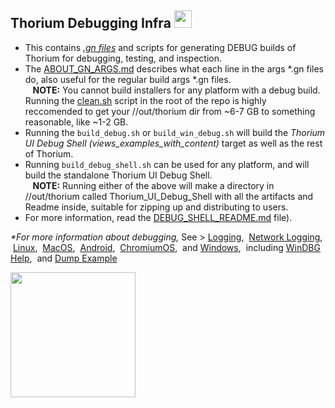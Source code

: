 ## Thorium Debugging Infra <img src="https://github.com/Alex313031/Thorium/blob/main/logos/STAGING/bug.svg" width="28">

 - This contains [*.gn files*](https://gn.googlesource.com/gn/) and scripts for generating DEBUG builds of Thorium for debugging, testing, and inspection.
 - The [ABOUT_GN_ARGS.md](https://github.com/Alex313031/Thorium/blob/main/infra/DEBUG/ABOUT_GN_ARGS.md) describes what each line in the args &#42;.gn files do, also useful for the regular build args &#42;.gn files. \
&nbsp;&nbsp; __NOTE:__ You cannot build installers for any platform with a debug build. Running the [clean.sh](https://github.com/Alex313031/Thorium/blob/main/clean.sh) script in the root of the repo is highly reccomended to get your //out/thorium dir from ~6-7 GB to something reasonable, like ~1-2 GB.
 - Running the `build_debug.sh` or `build_win_debug.sh` will build the *Thorium UI Debug Shell (views_examples_with_content)* target as well as the rest of Thorium.
 - Running `build_debug_shell.sh` can be used for any platform, and will build the standalone Thorium UI Debug Shell. \
&nbsp;&nbsp; __NOTE:__ Running either of the above will make a directory in //out/thorium called Thorium_UI_Debug_Shell with all the artifacts and Readme inside, suitable for zipping up and distributing to users.
 - For more information, read the [DEBUG_SHELL_README.md](https://github.com/Alex313031/Thorium/blob/main/infra/DEBUG/DEBUG_SHELL_README.md) file).
 
 *&#42;For more information about debugging,* See > [Logging](https://www.chromium.org/for-testers/enable-logging/), &nbsp;[Network Logging](https://www.chromium.org/for-testers/providing-network-details/), &nbsp;[Linux](https://chromium.googlesource.com/chromium/src/+/HEAD/docs/linux/debugging.md), &nbsp;[MacOS](https://chromium.googlesource.com/chromium/src/+/HEAD/docs/mac/debugging.md), &nbsp;[Android](https://chromium.googlesource.com/chromium/src/+/HEAD/docs/android_debugging_instructions.md), &nbsp;[ChromiumOS](https://www.chromium.org/chromium-os/how-tos-and-troubleshooting/debugging-features/), &nbsp;and [Windows](https://chromium.googlesource.com/playground/chromium-org-site/+/refs/heads/main/developers/how-tos/debugging-on-windows/index.md), &nbsp;including [WinDBG Help](https://chromium.googlesource.com/playground/chromium-org-site/+/refs/heads/main/developers/how-tos/debugging-on-windows/windbg-help.md), &nbsp;and [Dump Example](https://chromium.googlesource.com/playground/chromium-org-site/+/refs/heads/main/developers/how-tos/debugging-on-windows/example-of-working-with-a-dump.md)
 
<img src="https://github.com/Alex313031/Thorium/blob/main/logos/NEW/thorium_infra_256.png" width="200">

